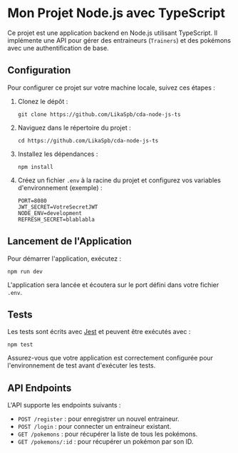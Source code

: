 # Mon Projet Node.js avec TypeScript

Ce projet est une application backend en Node.js utilisant TypeScript. Il implémente une API pour gérer des entraineurs (`Trainers`) et des pokémons avec une authentification de base.

## Configuration

Pour configurer ce projet sur votre machine locale, suivez ces étapes :

1. Clonez le dépôt :

    ```
    git clone https://github.com/LikaSpb/cda-node-js-ts
    ```

2. Naviguez dans le répertoire du projet :

    ```
    cd https://github.com/LikaSpb/cda-node-js-ts
    ```

3. Installez les dépendances :

    ```
    npm install
    ```

4. Créez un fichier `.env` à la racine du projet et configurez vos variables d'environnement (exemple) :

    ```
    PORT=8080
    JWT_SECRET=VotreSecretJWT
    NODE_ENV=development
    REFRESH_SECRET=blablabla
    ```

## Lancement de l'Application

Pour démarrer l'application, exécutez :

  ```
  npm run dev
  ```


L'application sera lancée et écoutera sur le port défini dans votre fichier `.env`.

## Tests

Les tests sont écrits avec [Jest](https://jestjs.io/) et peuvent être exécutés avec :

  ```
  npm test
  ```

Assurez-vous que votre application est correctement configurée pour l'environnement de test avant d'exécuter les tests.

## API Endpoints

L'API supporte les endpoints suivants :

- `POST /register` : pour enregistrer un nouvel entraineur.
- `POST /login` : pour connecter un entraineur existant.
- `GET /pokemons` : pour récupérer la liste de tous les pokémons.
- `GET /pokemons/:id` : pour récupérer un pokémon par son ID.

